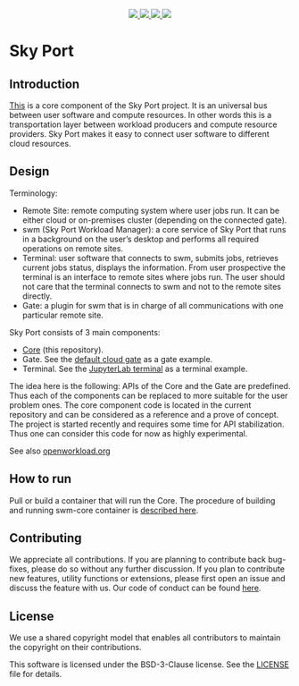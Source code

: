 <p align="center">
    <a href="https://www.erlang.org/" alt="Supported Erlang version">
        <img src="https://img.shields.io/badge/Erlang-24-green.svg" />
    </a>
    <a href="LICENSE" alt="License">
        <img src="https://img.shields.io/github/license/openworkload/swm-core" />
    </a>
    <a href="CODE_OF_CONDUCT.md" alt="Contributor Covenant">
        <img src="https://img.shields.io/badge/Contributor%20Covenant-2.1-4baaaa.svg" />
    </a>
    <a href="https://github.com/openworkload/swm-core/actions/workflows/erlang.yml" alt="Erlang latest CI tests result">
        <img src="https://github.com/openworkload/swm-core/actions/workflows/erlang.yml/badge.svg?event=push" />
    </a>
</p>

Sky Port
========


## Introduction

[This](https://github.com/openworkload/swm-core) is a core component of the Sky Port project. It is an universal bus between user software and compute resources. In other words this is a transportation layer between workload producers and compute resource providers. Sky Port makes it easy to connect user software to different cloud resources.


## Design

Terminology:

* Remote Site: remote computing system where user jobs run. It can be either cloud or on-premises cluster (depending on the connected gate).
* swm (Sky Port Workload Manager): a core service of Sky Port that runs in a background on the user’s desktop and performs all required operations on remote sites.
* Terminal: user software that connects to swm, submits jobs, retrieves current jobs status, displays the information. From user prospective the terminal is an interface to remote sites where jobs run. The user should not care that the terminal connects to swm and not to the remote sites directly.
* Gate: a plugin for swm that is in charge of all communications with one particular remote site.


Sky Port consists of 3 main components:
   * [Core](https://github.com/openworkload/swm-core) (this repository).
   * Gate. See the [default cloud gate](https://github.com/openworkload/swm-cloud-gate) as a gate example.
   * Terminal. See the [JupyterLab terminal](https://github.com/openworkload/swm-jupyter-term) as a terminal example.

The idea here is the following: APIs of the Core and the Gate are predefined. Thus each of the components can be replaced to more suitable for the user problem ones. The core component code is located in the current repository and can be considered as a reference and a prove of concept. The project is started recently and requires some time for API stabilization. Thus one can consider this code for now as highly experimental.

See also [openworkload.org](https://openworkload.org) 

## How to run

Pull or build a container that will run the Core. The procedure of building and running swm-core container is [described here](BUILD.md).


## Contributing

We appreciate all contributions. If you are planning to contribute back bug-fixes, please do so without any further discussion. If you plan to contribute new features, utility functions or extensions, please first open an issue and discuss the feature with us. Our code of conduct can be found [here](CODE_OF_CONDUCT.md).


## License

We use a shared copyright model that enables all contributors to maintain the copyright on their contributions.

This software is licensed under the BSD-3-Clause license. See the [LICENSE](LICENSE) file for details.
